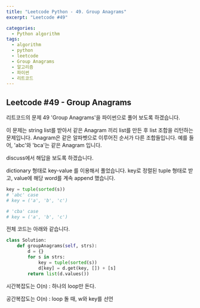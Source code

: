 ```yaml
---
title: "Leetcode Python - 49. Group Anagrams"
excerpt: "Leetcode #49"

categories:
  - Python algorithm
tags:
  - algorithm
  - python
  - leetcode
  - Group Anagrams
  - 알고리즘
  - 파이썬
  - 리트코드
---
```


## Leetcode #49 - Group Anagrams
리트코드의 문제 49 'Group Anagrams'을 파이썬으로 풀어 보도록 하겠습니다. 

이 문제는 string list를 받아서 같은 Anagram 끼리 list를 만든 후 list 조합을 리턴하는 문제입니다.
Anagram은 같은 알파벳으로 이루어진 순서가 다른 조합들입니다.
예를 들어, 'abc'와 'bca'는 같은 Anagram 입니다.

discuss에서 해답을 보도록 하겠습니다.

dictionary 형태로 key-value 를 이용해서 풀었습니다.
key로 정렬된 tuple 형태로 받고, value에 해당 word를 계속 append 했습니다.

```python
key = tuple(sorted(s))
# 'abc' case 
# key = ('a', 'b', 'c')

# 'cba' case 
# key = ('a', 'b', 'c')
```

전체 코드는 아래와 같습니다.
```python
class Solution:
    def groupAnagrams(self, strs):
        d = {}
        for s in strs:
            key = tuple(sorted(s))
            d[key] = d.get(key, []) + [s]
        return list(d.values())
```

시간복잡도는 O(n) : 하나의 loop만 돈다.

공간복잡도는 O(n) : loop 돌 때, w와 key를 선언
